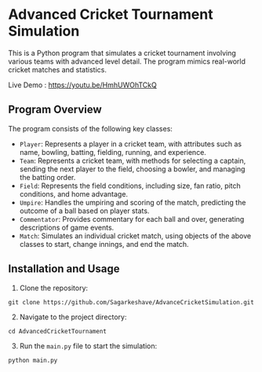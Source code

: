 # Advanced Cricket Tournament Simulation

This is a Python program that simulates a cricket tournament involving various teams with advanced level detail. The program mimics real-world cricket matches and statistics.

Live Demo :  https://youtu.be/HmhUWOhTCkQ


## Program Overview

The program consists of the following key classes:

- `Player`: Represents a player in a cricket team, with attributes such as name, bowling, batting, fielding, running, and experience.
- `Team`: Represents a cricket team, with methods for selecting a captain, sending the next player to the field, choosing a bowler, and managing the batting order.
- `Field`: Represents the field conditions, including size, fan ratio, pitch conditions, and home advantage.
- `Umpire`: Handles the umpiring and scoring of the match, predicting the outcome of a ball based on player stats.
- `Commentator`: Provides commentary for each ball and over, generating descriptions of game events.
- `Match`: Simulates an individual cricket match, using objects of the above classes to start, change innings, and end the match.


## Installation and Usage
 

1. Clone the repository:
```
git clone https://github.com/Sagarkeshave/AdvanceCricketSimulation.git
```

2. Navigate to the project directory:
```
cd AdvancedCricketTournament
```

3. Run the `main.py` file to start the simulation:
```
python main.py
```

